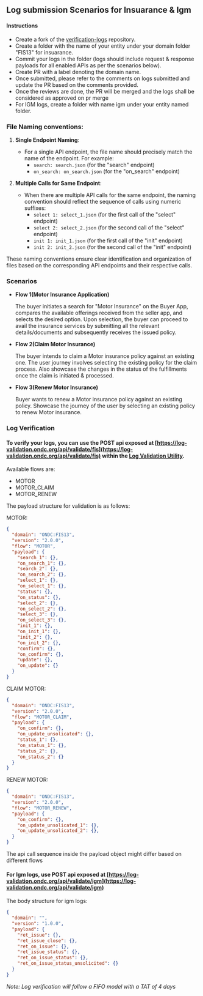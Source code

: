 ## Log submission Scenarios for Insuarance & Igm

#### Instructions

- Create a fork of the [verification-logs](https://github.com/ONDC-Official/verification-logs) repository.
- Create a folder with the name of your entity under your domain folder "FIS13" for insuarance.
- Commit your logs in the folder (logs should include request & response payloads for all enabled APIs as per the scenarios below).
- Create PR with a label denoting the domain name.
- Once submitted, please refer to the comments on logs submitted and update the PR based on the comments provided.
- Once the reviews are done, the PR will be merged and the logs shall be considered as approved on pr merge
- For IGM logs, create a folder with name igm under your entity named folder.

### File Naming conventions:

1. **Single Endpoint Naming**:

   - For a single API endpoint, the file name should precisely match the name of the endpoint. For example:
     - `search: search.json` (for the "search" endpoint)
     - `on_search: on_search.json` (for the "on_search" endpoint)

2. **Multiple Calls for Same Endpoint**:

   - When there are multiple API calls for the same endpoint, the naming convention should reflect the sequence of calls using numeric suffixes:
     - `select 1: select_1.json` (for the first call of the "select" endpoint)
     - `select 2: select_2.json` (for the second call of the "select" endpoint)
     - `init 1: init_1.json` (for the first call of the "init" endpoint)
     - `init 2: init_2.json` (for the second call of the "init" endpoint)

These naming conventions ensure clear identification and organization of files based on the corresponding API endpoints and their respective calls.

### Scenarios
- **Flow 1(Motor Insurance Application)**

  The buyer initiates a search for "Motor Insurance" on the Buyer App, compares the available offerings received from the seller app, and selects the desired option. Upon selection, the buyer can proceed to avail the insurance services by submitting all the relevant details/documents and subsequently receives the issued policy.
- **Flow 2(Claim Motor Insurance)**

  The buyer intends to claim a Motor insurance policy against an existing one. The user journey involves selecting the existing policy for the claim process. Also showcase the changes in the status of the fulfillments once the claim is initiated & processed.
- **Flow 3(Renew Motor Insurance)**

  Buyer wants to renew a Motor insurance policy against an existing policy. Showcase the journey of the user by selecting an existing policy to renew Motor insurance. 


### Log Verification

#### To verify your logs, you can use the POST api exposed at [https://log-validation.ondc.org/api/validate/fis](https://log-validation.ondc.org/api/validate/fis) within the [Log Validation Utility](https://github.com/ONDC-Official/log-validation-utility).

Available flows are:
- MOTOR
- MOTOR_CLAIM
- MOTOR_RENEW

The payload structure for validation is as follows:

MOTOR:
```json
{
  "domain": "ONDC:FIS13",
  "version": "2.0.0",
  "flow": "MOTOR",
  "payload": {
    "search_1": {},
    "on_search_1": {},
    "search_2": {},
    "on_search_2": {},
    "select_1": {},
    "on_select_1": {},
    "status": {},
    "on_status": {},
    "select_2": {},
    "on_select_2": {},
    "select_3": {},
    "on_select_3": {},
    "init_1": {},
    "on_init_1": {},
    "init_2": {},
    "on_init_2": {},
    "confirm": {},
    "on_confirm": {},
    "update": {},
    "on_update": {}
  }
}
```

CLAIM MOTOR:
```json
{
  "domain": "ONDC:FIS13",
  "version": "2.0.0",
  "flow": "MOTOR_CLAIM",
  "payload": {
    "on_confirm": {},
    "on_update_unsolicated": {},
    "status_1": {},
    "on_status_1": {},
    "status_2": {},
    "on_status_2": {}
  }
}
```

RENEW MOTOR:
```json
{
  "domain": "ONDC:FIS13",
  "version": "2.0.0",
  "flow": "MOTOR_RENEW",
  "payload": {
    "on_confirm": {},
    "on_update_unsolicated_1": {},
    "on_update_unsolicated_2": {},
  }
}
```

The api call sequence inside the payload object might differ based on different flows

#### For Igm logs, use POST api exposed at [https://log-validation.ondc.org/api/validate/igm](https://log-validation.ondc.org/api/validate/igm)

The body structure for igm logs:

```json
{
  "domain": "",
  "version": "1.0.0",
  "payload": {
    "ret_issue": {},
    "ret_issue_close": {},
    "ret_on_issue": {},
    "ret_issue_status": {},
    "ret_on_issue_status": {},
    "ret_on_issue_status_unsolicited": {}
  }
}
```

_Note: Log verification will follow a FIFO model with a TAT of 4 days_
